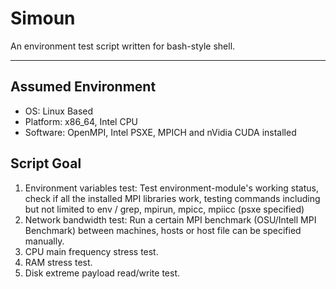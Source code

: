 # Simoun

An environment test script written for bash-style shell.

------------------

## Assumed Environment

* OS: Linux Based
* Platform: x86_64, Intel CPU
* Software: OpenMPI, Intel PSXE, MPICH and nVidia CUDA installed

## Script Goal

1. Environment variables test: Test environment-module's working status, check if all the installed MPI libraries work, testing commands including but not limited to env / grep, mpirun, mpicc, mpiicc (psxe specified)
2. Network bandwidth test: Run a certain MPI benchmark (OSU/Intell MPI Benchmark) between machines, hosts or host file can be specified manually.
3. CPU main frequency stress test.
4. RAM stress test.
5. Disk extreme payload read/write test.
